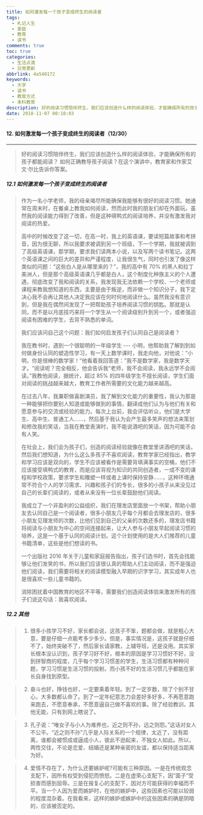 ```yaml
---
title: 如何激发每一个孩子变成终生的阅读者
tags:
  - 札记人生
  - 家庭
  - 教育
  - 读书
comments: true
toc: true
categories:
  - 生活点滴
  - 日常更新
abbrlink: 4a540172
keywords:
  - 大学
  - 读书
  - 教育方式
  - 本科教育
description: 好的阅读习惯陪伴终生，我们应该创造什么样的阅读体验，才能确保所有的孩子都能阅读？ 如何正确教导孩子阅读？在这个演讲中，教育家和作家艾文·尔比告诉你答案。
date: 2018-11-07 00:10:03
---
```

<script type="text/javascript" src="/js/src/bai.js"></script>

#### 12. 如何激发每一个孩子变成终生的阅读者（12/30）
---
> 好的阅读习惯陪伴终生，我们应该创造什么样的阅读体验，才能确保所有的孩子都能阅读？ 如何正确教导孩子阅读？在这个演讲中，教育家和作家艾文·尔比告诉你答案。

##### 12.1 如何激发每一个孩子变成终生的阅读者
> 作为一名小学老师，我的母亲竭尽所能确保我能够有很好的阅读习惯。她通常在周末时，在餐桌上教我如何阅读，然而此时我的朋友们却在外面玩。虽然我的阅读能力得到了改善，但是这种填鸭式的阅读培养，并没有激发我对阅读的热爱。
>
> 高中的时候改变了这一切，在高一时，我上的英语课，要读短篇故事和考拼音，因为很无聊，所以我要求被调到另一个班级，下一个学期，我就被调到了高级英语课，那学期，要求我们读两本小说，以及写两个读书笔记。这两个英语课之间的巨大的差异和严谨程度，让我很生气，同时也引发了像这样类似的问题：“这些白人是从哪里来的？”，我的高中有 70% 的黑人和拉丁美洲人，但是那个高级英语课几乎都是白人，这个制度化种族主义的个人遭遇，彻底改变了我和阅读的关系，我发现我无法依赖一个学校、一个老师或课程来教我想知道的东西，主要是由于叛逆，而非做一个知识分子，我下定决心我不会再让其他人决定我应该在何时何地阅读什么。虽然我没有意识到，但是我在偶然间发现了一把帮助孩子培养阅读习惯的钥匙。那就是认同，而不是以月底技巧来将一个学生从一个阅读级别升到另一个，或者强迫阅读有困难的学生，去背不熟悉的单词。
>
> 我们应该问自己这个问题：我们如何启发孩子们认同自己是阅读者？
>
> 我在教书时，遇到一个很聪明的一年级学生 --- 小明，他帮助我了解到到如何做身份认同的塑造性学习，有一天上数学课时，我走向他，对他说：“小明，你是很棒的数学家！”他看着我回答道：”我不是数学家，我是数学天才。“阅读呢？完全相反，他会告诉我“老师，我不会阅读，我永远学不会阅读。”我教他阅读，据统计，超过 85% 的四年级学生不擅长阅读，学生们面对阅读的挑战越来越大，教育工作者所需要的文化能力越来越高。
>
> 在过去八年，我兼职做喜剧演员，我了解到文化能力的重要性，我认为那是一种能够把你要别人知道或能够做到的事情，翻译成他们认为与他们有关和愿意参与的交流或经验的能力。每次上台前，我会评估听众，他们是大学生、高中生、普通工人……，然后基于我认为会产生最多笑声的想法来策划和修改我的笑话，当我在教堂表演时，我不能说酒吧的笑话，因为可能不会有人笑。
>
> 在社会上，我们会为孩子们，创造的阅读经验就像在教堂里讲酒吧的笑话，然后我们想知道，为什么这么多孩子不喜欢阅读，教育学家已经指出，教学和学习应该是双向的，学生不应该被看作是需要背填满事实的空桶，他们不应该接受填鸭式的教育，而是应该背视为知识的共同创造者，一成不变的课程和学校政策，要求学生和雕塑一样或者上课时保持安静……，这种环境通常不符合个人的学习需求、兴趣和孩子们的专长，很多的小孩子从来没见过自己的长辈们阅读的，或者从来没有一位长辈鼓励他们阅读。
>
> 我成立了一个非盈利的公益组织，我们在理发店里面放一个书架，帮助小朋友去认同自己是一个阅读者，很多小朋友几乎每个月都会去理发店的，很多小朋友见理发师的次数，比他们见到自己的父亲的次数还多的，理发店书籍将阅读与小朋友为中心的空间连接起来，让大人参与小朋友早起阅读习惯的培养，这是一个基于认同的阅读计划。这个计划使用的是大人们推荐的儿童书籍清单，这些是他们想读的书。
>
> 一个出版社 2016 年关于儿童和家庭报告指出，孩子们选书时，首先会找能够让他们发笑的书，所以我们应该很认真的帮助人们主动阅读，而不是强迫他们阅读，我们需要将相关的阅读模型融入早期的识字学习，其实成年人也是很喜欢一些儿童书籍的。
>
> 消除困扰着中国教育的地区不平等，需要我们创造阅读体验来激发所有的孩子们说这句话：我喜欢阅读。

##### 12.2 其他
> 1. 很多小孩学习不好，家长都会说，这孩子不笨，题都会做，就是粗心大意，要是仔细一点能考多少多少。但是，事实情况是，这孩子就是仔细不了，始终突破不了，然后家长请家教，上辅导班，还是没用。其实家长根本没认识到，孩子学习好不好，根本的原因是学习习惯好不好，没到拼智商的程度，几乎每个学习习惯差的学生，生活习惯都有种种问题，学习习惯是生活习惯的投射。而小孩不好的生活习惯几乎都能在家长自身找到原型。

> 2. 奋斗也好，挣钱也好，一定要乘着年轻。到了一定岁数，除了个别不甘心，大多数都认命了。到了一定年纪意志力会差好多好多，不再愿意跑来跑去，不愿意奉承，不愿意逼自己做不喜欢的事。除了经验教训，其他无能，只有到网上瞎说了。

> 3. 孔子说：“唯女子与小人为难养也，近之则不孙，远之则怨。”这话对女人不公平。“近之则不孙”几乎是人际关系的一个规律，太近了，没有距离，谁都会被惯成或逼成小人，彼此不逊起来，不独女人如此。所以，两性交往，不论是恋爱、结婚还是某种亲密的友谊，都以保持适当距离为好。

> 4. 爱情不存在了，为什么还要嫉妒呢?可能有三种原因。一是在传统观念支配下，因所有权受到侵犯而愤怒。二是在虚荣心支配下，因“面子”受损害而感到屈辱。三是在报复心的支配下，因对方可能获得的幸福而不平。当一个人因为爱而嫉妒时，在他的嫉妒中，这些因素也可能以较弱的程度混杂着。在我看来，这样的嫉妒或嫉妒中的这些因素的确是阴暗的，应该被否定的。
